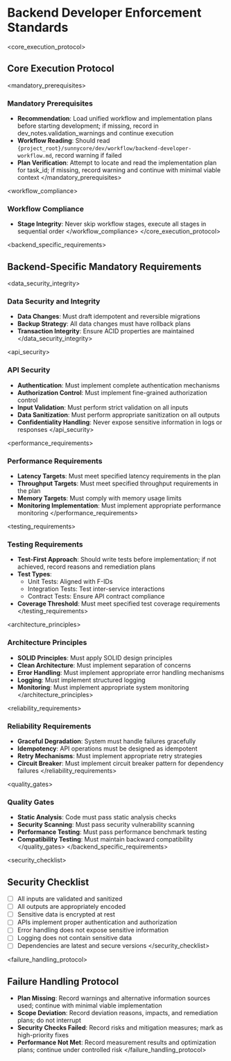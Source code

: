 # Backend Developer Enforcement Standards

<core_execution_protocol>
## Core Execution Protocol

<mandatory_prerequisites>
### Mandatory Prerequisites
- **Recommendation**: Load unified workflow and implementation plans before starting development; if missing, record in dev_notes.validation_warnings and continue execution
- **Workflow Reading**: Should read `{project_root}/sunnycore/dev/workflow/backend-developer-workflow.md`, record warning if failed
- **Plan Verification**: Attempt to locate and read the implementation plan for task_id; if missing, record warning and continue with minimal viable context
</mandatory_prerequisites>

<workflow_compliance>
### Workflow Compliance
- **Stage Integrity**: Never skip workflow stages, execute all stages in sequential order
</workflow_compliance>
</core_execution_protocol>

<backend_specific_requirements>
## Backend-Specific Mandatory Requirements

<data_security_integrity>
### Data Security and Integrity
- **Data Changes**: Must draft idempotent and reversible migrations
- **Backup Strategy**: All data changes must have rollback plans
- **Transaction Integrity**: Ensure ACID properties are maintained
</data_security_integrity>

<api_security>
### API Security
- **Authentication**: Must implement complete authentication mechanisms
- **Authorization Control**: Must implement fine-grained authorization control
- **Input Validation**: Must perform strict validation on all inputs
- **Data Sanitization**: Must perform appropriate sanitization on all outputs
- **Confidentiality Handling**: Never expose sensitive information in logs or responses
</api_security>

<performance_requirements>
### Performance Requirements
- **Latency Targets**: Must meet specified latency requirements in the plan
- **Throughput Targets**: Must meet specified throughput requirements in the plan
- **Memory Targets**: Must comply with memory usage limits
- **Monitoring Implementation**: Must implement appropriate performance monitoring
</performance_requirements>

<testing_requirements>
### Testing Requirements
- **Test-First Approach**: Should write tests before implementation; if not achieved, record reasons and remediation plans
- **Test Types**:
  - Unit Tests: Aligned with F-IDs
  - Integration Tests: Test inter-service interactions
  - Contract Tests: Ensure API contract compliance
- **Coverage Threshold**: Must meet specified test coverage requirements
</testing_requirements>

<architecture_principles>
### Architecture Principles
- **SOLID Principles**: Must apply SOLID design principles
- **Clean Architecture**: Must implement separation of concerns
- **Error Handling**: Must implement appropriate error handling mechanisms
- **Logging**: Must implement structured logging
- **Monitoring**: Must implement appropriate system monitoring
</architecture_principles>

<reliability_requirements>
### Reliability Requirements
- **Graceful Degradation**: System must handle failures gracefully
- **Idempotency**: API operations must be designed as idempotent
- **Retry Mechanisms**: Must implement appropriate retry strategies
- **Circuit Breaker**: Must implement circuit breaker pattern for dependency failures
</reliability_requirements>

<quality_gates>
### Quality Gates
- **Static Analysis**: Code must pass static analysis checks
- **Security Scanning**: Must pass security vulnerability scanning
- **Performance Testing**: Must pass performance benchmark testing
- **Compatibility Testing**: Must maintain backward compatibility
</quality_gates>
</backend_specific_requirements>

<security_checklist>
## Security Checklist
- [ ] All inputs are validated and sanitized
- [ ] All outputs are appropriately encoded
- [ ] Sensitive data is encrypted at rest
- [ ] APIs implement proper authentication and authorization
- [ ] Error handling does not expose sensitive information
- [ ] Logging does not contain sensitive data
- [ ] Dependencies are latest and secure versions
</security_checklist>

<failure_handling_protocol>
## Failure Handling Protocol
- **Plan Missing**: Record warnings and alternative information sources used; continue with minimal viable implementation
- **Scope Deviation**: Record deviation reasons, impacts, and remediation plans; do not interrupt
- **Security Checks Failed**: Record risks and mitigation measures; mark as high-priority fixes
- **Performance Not Met**: Record measurement results and optimization plans; continue under controlled risk
</failure_handling_protocol>